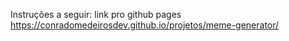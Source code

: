 Instruções a seguir:
link pro github pages https://conradomedeirosdev.github.io/projetos/meme-generator/
